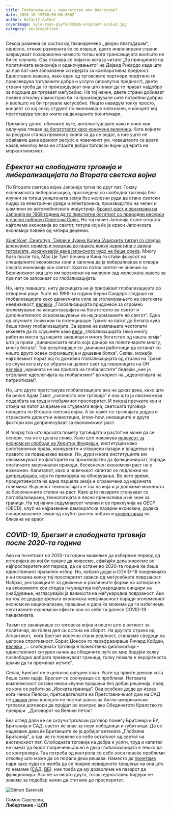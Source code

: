 ```yaml
---
title: Глобализација – проклетство или благослов?
date: 2020-10-15T00:00:00.000Z
author: Default Author
coverImage: kyle-ryan-pSyfecRCBQA-unsplash-scaled.jpg
category: uncategorized
---
```


Секоја размена се состои од таканаречено „двојно благодарам“, односно, откако размената ќе се изврши, двете инволвирани страни завршуваат позадоволни наместо тогаш кога трансакцијата воопшто не би се случила. Ова станава сè појасно кога ја читате „За принципите на политичката економија и оданочувањето“ на Дејвид Рикардо каде што за прв пат сме запознаени со идејата за компаративна предност. Едноставно кажано, иако еден од трговските партнери поефтино ги произведува тргуваните добра и услуги (апсолутна предност), двете страни треба да го произведуваат она што знаат да го прават најдобро за подоцна да тргуваат меѓусебно. На тој начин, двете страни добиваат повеќе отколку самостојно би ги произведувале сите потребни добриа и воопшто не би тргувале меѓусебно. Нешто навидум толку просто, концепт со кој секој студент по економија е запознаен, е концепт кој претставува трн во очите на денешните политичари. 

Премногу долго, обичните луѓе, интелектуалците како и оние кои одлучува гледаа [на богатството како конечена величина](https://www.aei.org/carpe-diem/the-fixed-pie-fallacy/). Кога војните за ресурси станаа премногу скапи за да се водат, а ние уште не сфаќавме дека врвниот ресурс е човечкиот ум, човештвото се врати назад неколку века на старите добри трговски војни од ерата на  меркантилизмот.

## **_Ефектот на слободната трговија и либерализацијата по Втората светска војна_**

По Втората светска војна Јапонија тргна по друг пат. Токму економската либерализација, проследена со слободна трговија беа клучни за тогаш уништената земја без железни руди да стане светски лидер за електрични уреди и електроника, производство на челик и шампион во автомобилската индустрија. [Брзиот раст и овозможи на Јапонија во 1968 година да го престигне богатиот со природни ресурси и двојно поброен Советски Сојуз.](http://en.classora.com/reports/t24369/general/ranking-of-the-worlds-richest-countries-by-gdp?edition=1967&fields=) На тој начин Јапонија стане втората најголема економија во светот, титула која ќе ја краси Јапонската економија повеќе од четири децении. 

[Хонг Конг, Сингапур, Тајван и Јужна Кореа (Азиските тигри) го следеа јапонскиот пример и покажаа во пракса колку навистина е важна трговијата, докажувајќи дека јапонското чудо не беше среќа](https://www.youtube.com/watch?v=xqh0zXSd4vc). Многу брзо после тоа, Мао Це Тунг почина и Кина го стави фокусот на специјалните економски зони и започна да ја либерализира и отвора својата економија кон светот. Кратко потоа светот не знаеше за Берлинскиот ѕид што им овозможи на милиони зад железната завеса за прв пат се запознаат со глобализацијата. 

Но, ниту левицата, ниту десницата не ја прифаќаат глобализацијата со отворени раце. Уште во 1999-та година Берни Сандерс гледаше на  глобализацијата како движечката сила за зголемувањето на светската нееднаквост, [велејќи](https://www.youtube.com/watch?v=iAL4f0jBIQ0&ab_channel=Catholics4Bernie) „Глобализацијата придонесе за огромно зголемување на концентрацијата на богатството во светот и дополнителното осиромашување на најсиромашните во светот“. Една од клучните точки кои ги потенцираше Трамп на патот до Белата куќа беше токму глобализацијата. За време на кампањата честопати можевте да го слушнете како [вели](https://www.usatoday.com/story/news/politics/elections/2016/06/28/donald-trump-globalization-trade-pennsylvania-ohio/86431376/) „глобализацијата зема многу работни места од нашите заедници и многу богатство од нашта земја“ што ја прави „финансиската елита која донира на политичарите многу, многу богата“. Тоа резултираше со „милиони работници да останат со ништо друго освен сиромаштија и душевна болка“. Сепак, можеби најголемиот пораз кој го доживеа глобализацијата од страна на Трамп се случи кога му се обрати на целиот свет од говорницата на ОН [велејќи](https://www.whitehouse.gov/articles/president-trump-we-have-rejected-globalism-and-embraced-patriotism/) „иднината не им припаѓа на глобалистите“ бидејќи „ние ја отфрламе идеологијата на глобализмот“ во корист на „идеологијата на патриотизам“.

Но, што друго претставува глобализацијата ако не доказ дека, како што би рекол Адам Смит „склоноста кон трговија“ е она што ја овозможува поделбата на труд и глобалмиот просперитет. И покрај пречките кои и стоеја на патот за време на студената војна, светската трговија процвета по Втората светска војна. А во пакет со трговијата дојдоа и странските директни инвестиции, know-how, иновациите и други фактори кои допринесуваат за економскиот раст. 

И покрај тоа што врската помеѓу трговијата и растот не може да се оспори, тоа не е целата слика. Како што покажува [индексот за економски слободи на Херитиџ Фондејшн](https://www.heritage.org/index/about), институции како сопственички права, конкурентн и отворени пазари и владеење на правото се подеднакво важни. Но, дури и кога институциите им овозможуваат на факторите на производство да функционираат, поради опаѓачките маргинални приходи, бесконечен економски раст не е возможен. Капиталот, како и човечкиот капитал се подложни на депрецијација, која ги приморува на обновување. Во исто време, продуктивноста на една парцела земја е ограничена од нејзината големина. Всушност технологијата е таа на која и ја должиме можноста за бесконечните стапки на раст. Како што пазарите стануваат се поглобализирани, технологијата е лесно пренослива и не знае за граници. На тој начин седумнаесет членки и се приклучија на ОЕСР (OECD), клуб на најразвиени демократски пазарни економии, додека посиромашните земји од клубот растеа побрзо и [конвергираа](https://www.youtube.com/watch?v=SVWX4Xjl4Os&ab_channel=MarginalRevolutionUniversity) во близина на врвот.

## **_COVID-19, Брегзит и слободната трговија после 2020-та година_**

Ако на почетокот на 2020-та година можевме да избереме период од историјата во кој би сакале да живееме, сфаќајќи дека живееме во најпросперитетниот период, да се остане во 2020-та година ќе беше единствениот правилен избор. Но, набрзо дојде и COVID-19 пандемијата и ни покажа колку тој просперитет зависи од меѓусебната поврзаност. Набрзо, рестрикциите за движење и различните форми на затворање  на економиите кои следеа ги уништија меѓународната синџири на снабдување, нагласувајќи ја важноста на меѓународна поврзаност. Ако на тоа се додаде зрелата економска неефикасност поради зголемениот економски национализам, прашање е дали ќе можеме да ги избегнеме негативните економски ефекти кои со себе ги донесе COVID-19 пандемијата. 

Трамп се закануваше со трговска војна и нешто што е реткост за политичар, во голем дел си остана на зборот. На другата страна од Атлантикот,  кога Брегзит конечно стана реалност, станавме сведоци на целосна спротивност. Борис Џонсон го парафразираше Ричард Кобден, [велејќи](https://www.spectator.co.uk/article/boris-johnson-britain-must-become-the-superman-of-global-free-trade) „... слободната трговија е божествена дипломатија – единствениот сигурен начин да обедините луѓе во мир бидејќи колку послободно добрата преминуваат граница, толку помала е веројатноста армии да ги преминат истите“. 

Сепак, Брегзит не е целосно сигурен план. Уште од првите денови кога беше само идеја, Брегзит се соочуваше со проблеми. Неговата комплексност остави некои клучни прашања без добри решенија, пред се кога се работи за „Ирската граница“. Ова особено дојде до израз кога Ненси Пелоси, претседателката на Претставничкиот дом на САД се [закани](https://www.theguardian.com/politics/2019/aug/14/no-chance-of-us-uk-deal-if-northern-ireland-peace-at-risk-pelosi) дека воопшто не постои шанса за Англо-aмерикански трговски договори да пројдат во конгрес ако Обединетото Кралство го прекрши  „Договорот на Велики петок“.

Без оглед дали ќе се склучи трговски договор помеѓу Британија и ЕУ, Британија и САД, светот ќе знае за нови победници и губитници. Да се надеваме дека ќе Британците ќе ја добијат ветената „Глобална Британија“, а таа  ќе го повлече со себе остатокот од светот на вистинскиот пат. Слободната трговија на добра и услги, труд и капитал не смеат да бидат попречени.Јасно е дека глобализацијата е тешко да се контролира. Таа потреба од контрола со себе носи повеќе проблеми отколку што може да се пофали дека решава. Наместо да [принтаме](https://cointelegraph.com/news/us-printed-more-money-in-one-month-than-in-two-centuries) пари како луди со желба да се покрие невиденото трошење на она што го немаме ([САД](https://www.bbc.com/news/business-54126226), [ВБ](https://www.bbc.com/news/business-53482895)), ние треба да му дозволиме на пазарот да функционира. Ако не за ништо друго, тогаш едноставно бидејќи не знаеме за подобар начин да стигнме до просперитет.  

![Simon Sarevski](http://libertaniabackup.local/wp-content/uploads/2020/02/Sime-pic-150x150.jpg)

Симон Саревски,   
**Либертаниа - ЦСП**
